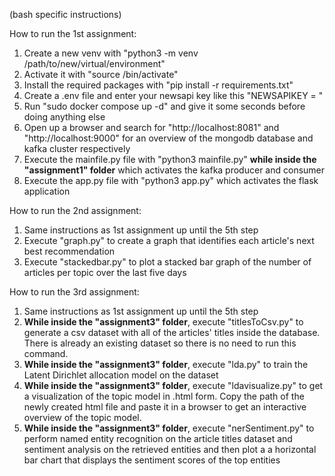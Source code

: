 (bash specific instructions)

How to run the 1st assignment:
1) Create a new venv with "python3 -m venv /path/to/new/virtual/environment"
2) Activate it with "source <venv>/bin/activate"
3) Install the required packages with "pip install -r requirements.txt"
4) Create a .env file and enter your newsapi key like this "NEWSAPIKEY = <api key goes here>"
5) Run "sudo docker compose up -d" and give it some seconds before doing anything else
6) Open up a browser and search for "http://localhost:8081" and "http://localhost:9000" for an overview of the mongodb database and kafka cluster respectively
7) Execute the mainfile.py file with "python3 mainfile.py" **while inside the "assignment1" folder** which activates the kafka producer and consumer
8) Execute the app.py file with "python3 app.py" which activates the flask application

How to run the 2nd assignment:
1) Same instructions as 1st assignment up until the 5th step
2) Execute "graph.py" to create a graph that identifies each article's next best recommendation
3) Execute "stackedbar.py" to plot a stacked bar graph of the number of articles per topic over the last five days

How to run the 3rd assignment:
1) Same instructions as 1st assignment up until the 5th step
2) **While inside the "assignment3" folder**, execute "titlesToCsv.py" to generate a csv dataset with all of the articles' titles inside the database. There is already an existing dataset so there is no need to run this command. 
3) **While inside the "assignment3" folder**, execute "lda.py" to train the Latent Dirichlet allocation model on the dataset
4) **While inside the "assignment3" folder**, execute "ldavisualize.py" to get a visualization of the topic model in .html form. Copy the path of the newly created html file and paste it in a browser to get an interactive overview of the topic model.
5) **While inside the "assignment3" folder**, execute "nerSentiment.py" to perform named entity recognition on the article titles dataset and sentiment analysis on the retrieved entities and then plot a a horizontal bar chart that displays the sentiment scores of the top entities
